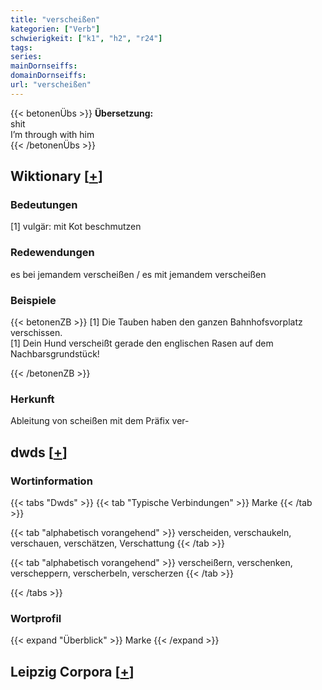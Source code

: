 ```yaml
---
title: "verscheißen"
kategorien: ["Verb"]
schwierigkeit: ["k1", "h2", "r24"]
tags:
series:
mainDornseiffs:
domainDornseiffs:
url: "verscheißen"
---
```


{{< betonenÜbs >}}
**Übersetzung:**  
shit  
I’m through with him  
{{< /betonenÜbs >}}

## Wiktionary [[+](https://de.wiktionary.org/wiki/verscheißen)]

### Bedeutungen
[1] vulgär: mit Kot beschmutzen  

### Redewendungen
es bei jemandem verscheißen / es mit jemandem verscheißen  

### Beispiele
{{< betonenZB >}}
[1] Die Tauben haben den ganzen Bahnhofsvorplatz verschissen.  
[1] Dein Hund verscheißt gerade den englischen Rasen auf dem Nachbarsgrundstück!  

{{< /betonenZB >}}
### Herkunft
Ableitung von scheißen mit dem Präfix ver-  



## dwds [[+](https://www.dwds.de/wb/verscheißen)]

### Wortinformation
{{< tabs "Dwds" >}}
{{< tab "Typische Verbindungen" >}}
Marke
{{< /tab >}}

{{< tab "alphabetisch vorangehend" >}}
verscheiden, verschaukeln, verschauen, verschätzen, Verschattung
{{< /tab >}}

{{< tab "alphabetisch vorangehend" >}}
verscheißern, verschenken, verscheppern, verscherbeln, verscherzen
{{< /tab >}}

{{< /tabs >}}

### Wortprofil
{{< expand "Überblick" >}} Marke {{< /expand >}}

## Leipzig Corpora [[+](https://corpora.uni-leipzig.de/en/res?word=verscheißen&corpusId=deu_newscrawl-public_2018)]


